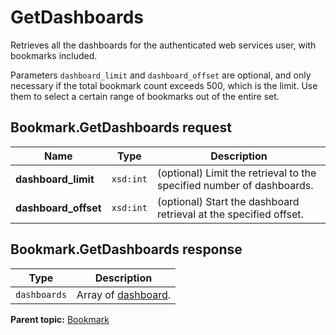 # GetDashboards

Retrieves all the dashboards for the authenticated web services user, with bookmarks included.

Parameters `dashboard_limit` and `dashboard_offset` are optional, and only necessary if the total bookmark count exceeds 500, which is the limit. Use them to select a certain range of bookmarks out of the entire set.

## Bookmark.GetDashboards request

|Name|Type|Description|
|----|----|-----------|
|**dashboard\_limit** |`xsd:int` |\(optional\) Limit the retrieval to the specified number of dashboards.|
|**dashboard\_offset** |`xsd:int` |\(optional\) Start the dashboard retrieval at the specified offset.|

## Bookmark.GetDashboards response

|Type|Description|
|----|-----------|
|`dashboards` |Array of [dashboard](../../data_types/r_dashboard.md#).|

**Parent topic:** [Bookmark](../../methods/bookmark/c_api_admin_methods_bookmark.md)

